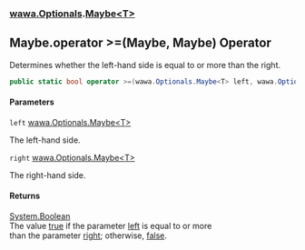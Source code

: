 ### [wawa.Optionals](wawa.Optionals.md 'wawa.Optionals').[Maybe&lt;T&gt;](Maybe{T}.md 'wawa.Optionals.Maybe<T>')

## Maybe<T>.operator >=(Maybe<T>, Maybe<T>) Operator

Determines whether the left-hand side is equal to or more than the right.

```csharp
public static bool operator >=(wawa.Optionals.Maybe<T> left, wawa.Optionals.Maybe<T> right);
```
#### Parameters

<a name='wawa.Optionals.Maybe_T_.op_GreaterThanOrEqual(wawa.Optionals.Maybe_T_,wawa.Optionals.Maybe_T_).left'></a>

`left` [wawa.Optionals.Maybe&lt;](Maybe{T}.md 'wawa.Optionals.Maybe<T>')[T](Maybe{T}.md#wawa.Optionals.Maybe_T_.T 'wawa.Optionals.Maybe<T>.T')[&gt;](Maybe{T}.md 'wawa.Optionals.Maybe<T>')

The left-hand side.

<a name='wawa.Optionals.Maybe_T_.op_GreaterThanOrEqual(wawa.Optionals.Maybe_T_,wawa.Optionals.Maybe_T_).right'></a>

`right` [wawa.Optionals.Maybe&lt;](Maybe{T}.md 'wawa.Optionals.Maybe<T>')[T](Maybe{T}.md#wawa.Optionals.Maybe_T_.T 'wawa.Optionals.Maybe<T>.T')[&gt;](Maybe{T}.md 'wawa.Optionals.Maybe<T>')

The right-hand side.

#### Returns
[System.Boolean](https://docs.microsoft.com/en-us/dotnet/api/System.Boolean 'System.Boolean')  
The value [true](https://docs.microsoft.com/en-us/dotnet/csharp/language-reference/builtin-types/bool 'https://docs.microsoft.com/en-us/dotnet/csharp/language-reference/builtin-types/bool') if the parameter [left](Maybe{T}.op_GreaterThanOrEqual(Maybe{T},Maybe{T}).md#wawa.Optionals.Maybe_T_.op_GreaterThanOrEqual(wawa.Optionals.Maybe_T_,wawa.Optionals.Maybe_T_).left 'wawa.Optionals.Maybe<T>.op_GreaterThanOrEqual(wawa.Optionals.Maybe<T>, wawa.Optionals.Maybe<T>).left') is equal to or more  
than the parameter [right](Maybe{T}.op_GreaterThanOrEqual(Maybe{T},Maybe{T}).md#wawa.Optionals.Maybe_T_.op_GreaterThanOrEqual(wawa.Optionals.Maybe_T_,wawa.Optionals.Maybe_T_).right 'wawa.Optionals.Maybe<T>.op_GreaterThanOrEqual(wawa.Optionals.Maybe<T>, wawa.Optionals.Maybe<T>).right'); otherwise, [false](https://docs.microsoft.com/en-us/dotnet/csharp/language-reference/builtin-types/bool 'https://docs.microsoft.com/en-us/dotnet/csharp/language-reference/builtin-types/bool').